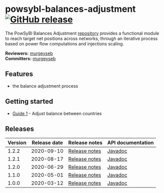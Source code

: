 # powsybl-balances-adjustment [![GitHub release](https://img.shields.io/github/release/powsybl/powsybl-balances-adjustment.svg)](https://github.com/powsybl/powsybl-balances-adjustment/releases/)
The PowSyBl Balances Adjustment [repository](https://github.com/powsybl/powsybl-balances-adjustment) provides a functional module to reach target net positions across networks, through an iterative process based on power flow computations and injections scaling.

**Reviewers:** [murgeyseb](https://github.com/murgeyseb)  
**Committers:** [murgeyseb](https://github.com/murgeyseb)

## Features

- the balance adjustment process

## Getting started

- [Guide 1]() - Adjust balance between countries

## Releases

| Version | Release date | Release notes | API documentation |
| ------- | ------------ | ------------- | ----------------- |
| 1.2.2 | 2020-09-10 | [Release notes](https://github.com/powsybl/powsybl-balances-adjustment/releases/tag/v1.2.2) | [Javadoc](https://javadoc.io/doc/com.powsybl/powsybl-balances-adjustment/1.2.2/index.html) |
| 1.2.1 | 2020-08-17 | [Release notes](https://github.com/powsybl/powsybl-balances-adjustment/releases/tag/v1.2.1) | [Javadoc](https://javadoc.io/doc/com.powsybl/powsybl-balances-adjustment/1.2.1/index.html) |
| 1.2.0 | 2020-06-29 | [Release notes](https://github.com/powsybl/powsybl-balances-adjustment/releases/tag/v1.2.0) | [Javadoc](https://javadoc.io/doc/com.powsybl/powsybl-balances-adjustment/1.2.0/index.html) |
| 1.1.0 | 2020-05-01 | [Release notes](https://github.com/powsybl/powsybl-balances-adjustment/releases/tag/v1.1.0) | [Javadoc](https://javadoc.io/doc/com.powsybl/powsybl-balances-adjustment/1.1.0/index.html) |
| 1.0.0 | 2020-03-12 | [Release notes](https://github.com/powsybl/powsybl-balances-adjustment/releases/tag/v1.0.0) | [Javadoc](https://javadoc.io/doc/com.powsybl/powsybl-balances-adjustment/1.0.0/index.html) |
